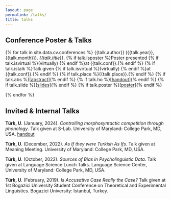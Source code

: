 ```yaml
---
layout: page
permalink: /talks/
title: talks
---
```


## Conference Poster & Talks

{% for talk in site.data.cv.conferences %}
{{talk.author}} ({{talk.year}}, {{talk.month}}). _{{talk.title}}_. {% if talk.isposter %}Poster presented {% if talk.isvirtual %}(virtually) {% endif %}at {{talk.conf}}.{% endif %} {% if talk.istalk %}Talk given {% if talk.isvirtual %}(virtually) {% endif %}at {{talk.conf}}.{% endif %} {% if talk.place %}{{talk.place}}.{% endif %} {% if talk.abs %}[[abstract]({{talk.abs}})]{% endif %} {% if talk.ho %}[[handout]({{talk.ho}})]{% endif %} {% if talk.slide %}[[slides]({{talk.slide}})]{% endif %} {% if talk.poster %}[[poster]({{talk.poster}})]{% endif %}

{% endfor %}

## Invited & Internal Talks

**Türk, U**. (January, 2024). _Controlling morphosyntactic competition through phonology_. Talk given at S-Lab. University of Maryland: College Park, MD, USA. [handout](files/handouts/turk_suspended_affixation_handout.pdf)

**Türk, U**. (December, 2022). _As If they were Turkish As Ifs_. Talk given at Meaning Meeting. University of Maryland: College Park, MD, USA.

**Türk, U**. (October, 2022). _Sources of Bias in Psycholinguistic Data_. Talk given at Language Science Lunch Talks. Language Science Center, University of Maryland: College Park, MD, USA.

**Türk, U**. (February, 2019). _Is Accusative Case Really the Case?_ Talk given at 1st Bogazici University Student Conference on Theoretical and Experimental Linguistics. Bogazici University: Istanbul, Turkey.
